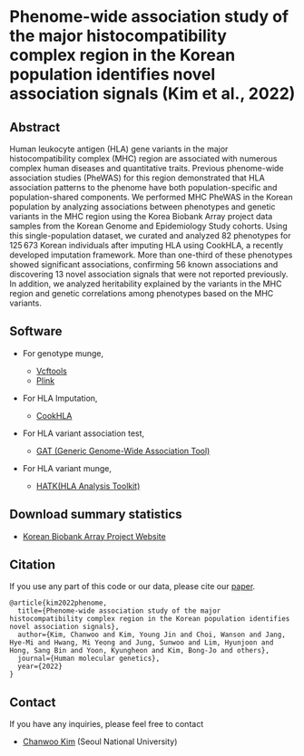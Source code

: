 # Phenome-wide association study of the major histocompatibility complex region in the Korean population identifies novel association signals (Kim et al., 2022)


## Abstract

Human leukocyte antigen (HLA) gene variants in the major histocompatibility complex (MHC) region are associated with numerous complex human diseases and quantitative traits. Previous phenome-wide association studies (PheWAS) for this region demonstrated that HLA association patterns to the phenome have both population-specific and population-shared components. We performed MHC PheWAS in the Korean population by analyzing associations between phenotypes and genetic variants in the MHC region using the Korea Biobank Array project data samples from the Korean Genome and Epidemiology Study cohorts. Using this single-population dataset, we curated and analyzed 82 phenotypes for 125 673 Korean individuals after imputing HLA using CookHLA, a recently developed imputation framework. More than one-third of these phenotypes showed significant associations, confirming 56 known associations and discovering 13 novel association signals that were not reported previously. In addition, we analyzed heritability explained by the variants in the MHC region and genetic correlations among phenotypes based on the MHC variants.

## Software

- For genotype munge,
    - [Vcftools](http://vcftools.sourceforge.net/)
    - [Plink](www.cog-genomics.org/plink/2.0/)

- For HLA Imputation,
    - [CookHLA](https://github.com/WansonChoi/CookHLA)

- For HLA variant association test,
    - [GAT (Generic Genome-Wide Association Tool)](https://github.com/ch6845/GAT)

- For HLA variant munge,
    - [HATK(HLA Analysis Toolkit)](https://github.com/WansonChoi/HATK)

## Download summary statistics
- [Korean Biobank Array Project Website](https://www.koreanchip.org/downloads)

## Citation
If you use any part of this code or our data, please cite our
[paper](https://doi.org/10.1093/hmg/ddac016).
```
@article{kim2022phenome,
  title={Phenome-wide association study of the major histocompatibility complex region in the Korean population identifies novel association signals},
  author={Kim, Chanwoo and Kim, Young Jin and Choi, Wanson and Jang, Hye-Mi and Hwang, Mi Yeong and Jung, Sunwoo and Lim, Hyunjoon and Hong, Sang Bin and Yoon, Kyungheon and Kim, Bong-Jo and others},
  journal={Human molecular genetics},
  year={2022}
}
```

## Contact
If you have any inquiries, please feel free to contact
- [Chanwoo Kim](https://chanwoo.kim) (Seoul National University)
